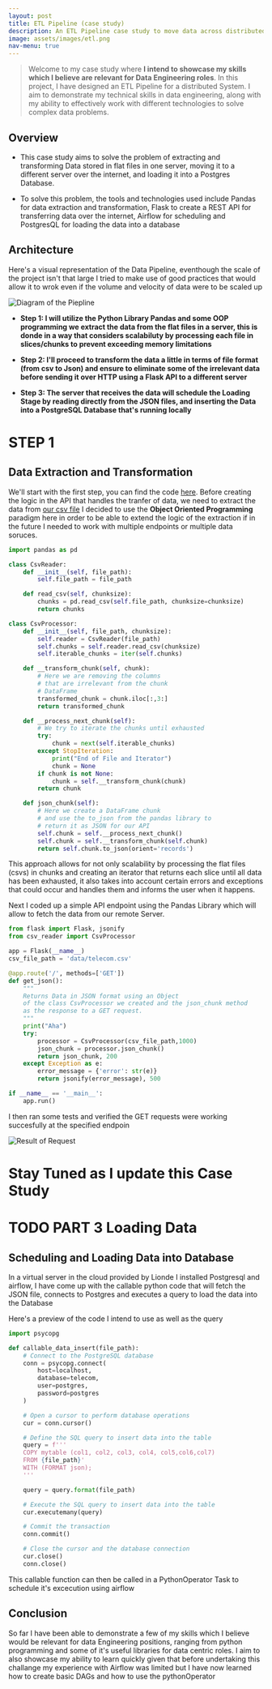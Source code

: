 ```yaml
---
layout: post
title: ETL Pipeline (case study)
description: An ETL Pipeline case study to move data across distributed servers. built using Python, Pandas, PostgreSQL and Airflow
image: assets/images/etl.png
nav-menu: true
---
```


> Welcome to my case study where **I intend to showcase my skills which I believe are relevant for Data Engineering roles**. In this project, I have designed an ETL Pipeline for a distributed System. I aim to demonstrate my technical skills in data engineering, along with my ability to effectively work with different technologies to solve complex data problems.

## Overview

- This case study aims to solve the problem of extracting and transforming Data stored in flat files in one server, moving it to a different server over the internet, and loading it into a Postgres Database.

- To solve this problem, the tools and technologies used include Pandas for data extraction and transformation, Flask to create a REST API for transferring data over the internet, Airflow for scheduling and PostgresQL for loading the data into a database

## Architecture

Here's a visual representation of the Data Pipeline, eventhough the scale of the project isn't that large I tried to make use of good practices that would allow it to wrok even if the volume and velocity of data were to be scaled up

![Diagram of the Piepline](https://meet.chisco.org/data/images/ETL.png)

- **Step 1: I will utilize the Python Library Pandas and some OOP programming we extract the data from the flat files in a server, this is donde in a way that considers scalabiluty by processing each file in slices/chunks to prevent exceeding memory limitations**

- **Step 2: I'll proceed to transform the data a little in terms of file format (from csv to Json) and ensure to eliminate some of the irrelevant data before sending it over HTTP using a Flask API to a different server**

- **Step 3: The server that receives the data will schedule the Loading Stage by reading directly from the JSON files, and inserting the Data into a PostgreSQL Database that's running locally**

# STEP 1

## Data Extraction and Transformation

We'll start with the first step, you can find the code [here](https://github.com/therealchisco/data/tree/main/flask-api).
Before creating the logic in the API that handles the tranfer of data, we need to extract the data from [our csv file](https://github.com/therealchisco/data/tree/main/flask-api/data/telecom.csv)
I decided to use the **Object Oriented Programming** paradigm here in order to be able to extend the logic of the extraction if in the future I needed to work with multiple endpoints or multiple data soruces.

```python
import pandas as pd

class CsvReader:
    def __init__(self, file_path):
        self.file_path = file_path

    def read_csv(self, chunksize):
        chunks = pd.read_csv(self.file_path, chunksize=chunksize)
        return chunks

class CsvProcessor:
    def __init__(self, file_path, chunksize):
        self.reader = CsvReader(file_path)
        self.chunks = self.reader.read_csv(chunksize)
        self.iterable_chunks = iter(self.chunks)

    def __transform_chunk(self, chunk):
        # Here we are removing the columns
        # that are irrelevant from the chunk
        # DataFrame
        transformed_chunk = chunk.iloc[:,3:]
        return transformed_chunk

    def __process_next_chunk(self):
        # We try to iterate the chunks until exhausted
        try:
            chunk = next(self.iterable_chunks)
        except StopIteration:
            print("End of File and Iterator")
            chunk = None
        if chunk is not None:
            chunk = self.__transform_chunk(chunk)
        return chunk

    def json_chunk(self):
        # Here we create a DataFrame chunk
        # and use the to_json from the pandas library to
        # return it as JSON for our API
        self.chunk = self.__process_next_chunk()
        self.chunk = self.__transform_chunk(self.chunk)
        return self.chunk.to_json(orient='records')
```

This approach allows for not only scalability by processing the flat files (csvs) in chunks and creating an iterator that returns each slice until all data has been exhausted, it also takes into account certain errors and exceptions that could occur and handles them and informs the user when it happens.

Next I coded up a simple API endpoint using the Pandas Library which will allow to fetch the data from our remote Server.

```python
from flask import Flask, jsonify
from csv_reader import CsvProcessor

app = Flask(__name__)
csv_file_path = 'data/telecom.csv'

@app.route('/', methods=['GET'])
def get_json():
    """
    Returns Data in JSON format using an Object
    of the class CsvProcessor we created and the json_chunk method
    as the response to a GET request.
    """
    print("Aha")
    try:
        processor = CsvProcessor(csv_file_path,1000)
        json_chunk = processor.json_chunk()
        return json_chunk, 200
    except Exception as e:
        error_message = {'error': str(e)}
        return jsonify(error_message), 500

if __name__ == '__main__':
    app.run()
```

I then ran some tests and verified the GET requests were working succesfully at the specified endpoin

![Result of Request](https://meet.chisco.org/data/images/JSON.png)

# Stay Tuned as I update this Case Study

# TODO PART 3 Loading Data

## Scheduling and Loading Data into Database

In a virtual server in the cloud provided by Lionde
I installed Postgresql and airflow, I have come up with the callable python code
that will fetch the JSON file, connects to Postgres and executes a query to load the data into the Database

Here's a preview of the code I intend to use as well as the query

```python
import psycopg

def callable_data_insert(file_path):
    # Connect to the PostgreSQL database
    conn = psycopg.connect(
        host=localhost,
        database=telecom,
        user=postgres,
        password=postgres
    )

    # Open a cursor to perform database operations
    cur = conn.cursor()

    # Define the SQL query to insert data into the table
    query = f'''
    COPY mytable (col1, col2, col3, col4, col5,col6,col7)
    FROM {file_path}'
    WITH (FORMAT json);
    '''

    query = query.format(file_path)

    # Execute the SQL query to insert data into the table
    cur.executemany(query)

    # Commit the transaction
    conn.commit()

    # Close the cursor and the database connection
    cur.close()
    conn.close()
```

This callable function can then be called in a PythonOperator Task to schedule it's excecution using airflow

## Conclusion

So far I have been able to demonstrate a few of my skills which I believe would be relevant for data Engineering positions,
ranging from python programming and some of it's useful libraries for data centric roles.
I aim to also showcase my ability to learn quickly given that before undertaking this challange my experience with Airflow was limited
but I have now learned how to create basic DAGs and how to use the pythonOperator
